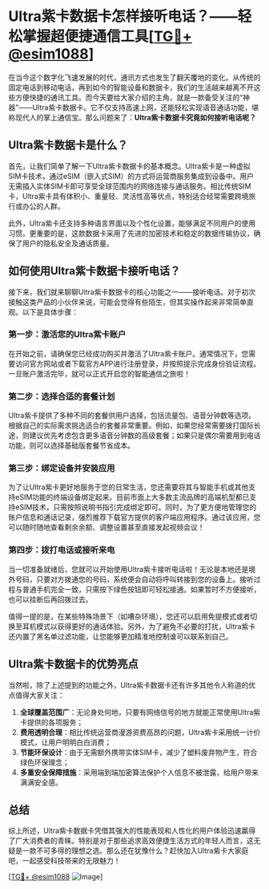 # Ultra紫卡数据卡怎样接听电话？——轻松掌握超便捷通信工具[[TG💪+ @esim1088](https://t.me/s/esim1088)]

在当今这个数字化飞速发展的时代，通讯方式也发生了翻天覆地的变化。从传统的固定电话到移动电话，再到如今的智能设备和数据卡，我们的生活越来越离不开这些方便快捷的通讯工具。而今天要给大家介绍的主角，就是一款备受关注的“神器”——Ultra紫卡数据卡。它不仅支持高速上网，还能轻松实现语音通话功能，堪称现代人的掌上通信宝。那么问题来了：**Ultra紫卡数据卡究竟如何接听电话呢？**

## Ultra紫卡数据卡是什么？

首先，让我们简单了解一下Ultra紫卡数据卡的基本概念。Ultra紫卡是一种虚拟SIM卡技术，通过eSIM（嵌入式SIM）的方式将运营商服务集成到设备中。用户无需插入实体SIM卡即可享受全球范围内的网络连接与通话服务。相比传统SIM卡，Ultra紫卡具有体积小、重量轻、灵活性高等优点，特别适合经常需要跨境旅行或办公的人群。

此外，Ultra紫卡还支持多种语言界面以及个性化设置，能够满足不同用户的使用习惯。更重要的是，这款数据卡采用了先进的加密技术和稳定的数据传输协议，确保了用户的隐私安全及通话质量。

## 如何使用Ultra紫卡数据卡接听电话？

接下来，我们就来聊聊Ultra紫卡数据卡的核心功能之一——接听电话。对于初次接触这类产品的小伙伴来说，可能会觉得有些陌生，但其实操作起来非常简单直观。以下是具体步骤：

### 第一步：激活您的Ultra紫卡账户

在开始之前，请确保您已经成功购买并激活了Ultra紫卡账户。通常情况下，您需要访问官方网站或者下载官方APP进行注册登录，并按照提示完成身份验证流程。一旦账户激活完毕，就可以正式开启您的智能通信之旅啦！

### 第二步：选择合适的套餐计划

Ultra紫卡提供了多种不同的套餐供用户选择，包括流量包、语音分钟数等选项。根据自己的实际需求挑选适合的套餐非常重要。例如，如果您经常需要拨打国际长途，则建议优先考虑包含更多语音分钟数的高级套餐；如果只是偶尔需要用到电话功能，则可以选择基础版套餐节省成本。

### 第三步：绑定设备并安装应用

为了让Ultra紫卡更好地服务于您的日常生活，您还需要将其与智能手机或其他支持eSIM功能的终端设备绑定起来。目前市面上大多数主流品牌的高端机型都已支持eSIM技术，只需按照说明书指引完成绑定即可。同时，为了更方便地管理您的账户信息和通话记录，强烈推荐下载官方提供的客户端应用程序。通过该应用，您可以随时随地查看剩余余额、调整设置甚至直接发起视频会议！

### 第四步：拨打电话或接听来电

当一切准备就绪后，您就可以开始使用Ultra紫卡接听电话啦！无论是本地还是境外号码，只要对方拨通您的号码，系统便会自动将呼叫转接到您的设备上。接听过程与普通手机完全一致，只需按下绿色按钮即可轻松接通。如果暂时不方便接听，也可以挂断后再回拨过去。

值得一提的是，在某些特殊场景下（如嘈杂环境），您还可以启用免提模式或者切换至耳机模式以获得更好的通话体验。另外，为了避免不必要的打扰，Ultra紫卡还内置了黑名单过滤功能，让您能够更加精准地控制谁可以联系到自己。

## Ultra紫卡数据卡的优势亮点

当然啦，除了上述提到的功能之外，Ultra紫卡数据卡还有许多其他令人称道的优点值得大家关注：

1. **全球覆盖范围广**：无论身处何地，只要有网络信号的地方就能正常使用Ultra紫卡提供的各项服务；
2. **费用透明合理**：相比传统运营商漫游资费高昂的问题，Ultra紫卡采用统一计价模式，让用户明明白白消费；
3. **节能环保设计**：由于无需额外携带实体SIM卡，减少了塑料废弃物产生，符合绿色环保理念；
4. **多重安全保障措施**：采用端到端加密算法保护个人信息不被泄露，给用户带来满满安全感。

## 总结

综上所述，Ultra紫卡数据卡凭借其强大的性能表现和人性化的用户体验迅速赢得了广大消费者的青睐。特别是对于那些追求高效便捷生活方式的年轻人而言，这无疑是一款不可多得的理想之选。那么还在犹豫什么？赶快加入Ultra紫卡大家庭吧，一起感受科技带来的无限魅力！

[[TG💪+ @esim1088](https://t.me/s/esim1088) ![Image](https://i.postimg.cc/4NQfJmqS/Snipaste-2025-05-13-00-14-12.png)]
